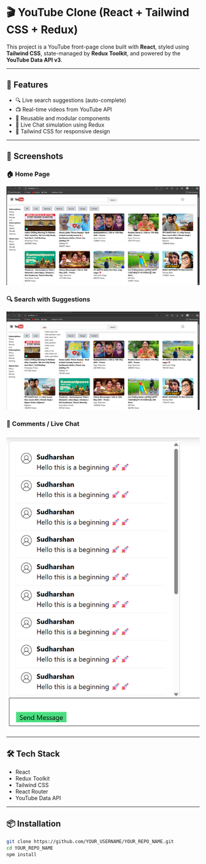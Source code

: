 # 🎬 YouTube Clone (React + Tailwind CSS + Redux)

This project is a YouTube front-page clone built with **React**, styled using **Tailwind CSS**, state-managed by **Redux Toolkit**, and powered by the **YouTube Data API v3**.

---

## 🚀 Features

- 🔍 Live search suggestions (auto-complete)
- 📺 Real-time videos from YouTube API
- 📁 Reusable and modular components
- 💬 Live Chat simulation using Redux
- 🎨 Tailwind CSS for responsive design

---

## 📸 Screenshots

### 🏠 Home Page
![Home Page](./src/Assets/home.png)

### 🔍 Search with Suggestions
![Search](./src/Assets/search.png)

### 💬 Comments / Live Chat
![Comments](./src/Assets/comments.png)

---

## 🛠️ Tech Stack

- React
- Redux Toolkit
- Tailwind CSS
- React Router
- YouTube Data API

---

## 📦 Installation

```bash
git clone https://github.com/YOUR_USERNAME/YOUR_REPO_NAME.git
cd YOUR_REPO_NAME
npm install
